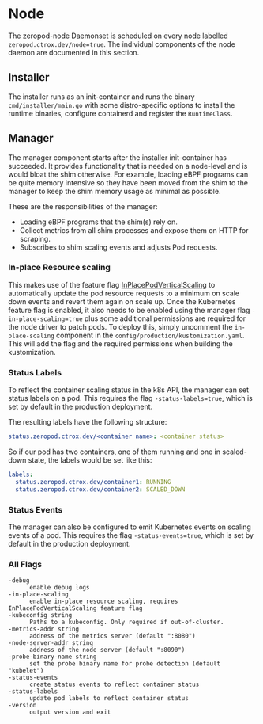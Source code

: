 # Node

The zeropod-node Daemonset is scheduled on every node labelled
`zeropod.ctrox.dev/node=true`. The individual components of the node daemon
are documented in this section.

## Installer

The installer runs as an init-container and runs the binary
`cmd/installer/main.go` with some distro-specific options to install the
runtime binaries, configure containerd and register the `RuntimeClass`.

## Manager

The manager component starts after the installer init-container has succeeded.
It provides functionality that is needed on a node-level and is would bloat
the shim otherwise. For example, loading eBPF programs can be quite memory
intensive so they have been moved from the shim to the manager to keep the
shim memory usage as minimal as possible.

These are the responsibilities of the manager:

- Loading eBPF programs that the shim(s) rely on.
- Collect metrics from all shim processes and expose them on HTTP for scraping.
- Subscribes to shim scaling events and adjusts Pod requests.

### In-place Resource scaling

This makes use of the feature flag
[InPlacePodVerticalScaling](https://github.com/kubernetes/enhancements/tree/master/keps/sig-node/1287-in-place-update-pod-resources)
to automatically update the pod resource requests to a minimum on scale down
events and revert them again on scale up. Once the Kubernetes feature flag is
enabled, it also needs to be enabled using the manager flag
`-in-place-scaling=true` plus some additional permissions are required for the
node driver to patch pods. To deploy this, simply uncomment the
`in-place-scaling` component in the `config/production/kustomization.yaml`.
This will add the flag and the required permissions when building the
kustomization.

### Status Labels

To reflect the container scaling status in the k8s API, the manager can set
status labels on a pod. This requires the flag `-status-labels=true`, which is
set by default in the production deployment.

The resulting labels have the following structure:

```yaml
status.zeropod.ctrox.dev/<container name>: <container status>
```

So if our pod has two containers, one of them running and one in scaled-down
state, the labels would be set like this:

```yaml
labels:
  status.zeropod.ctrox.dev/container1: RUNNING
  status.zeropod.ctrox.dev/container2: SCALED_DOWN
```

### Status Events

The manager can also be configured to emit Kubernetes events on scaling events
of a pod. This requires the flag `-status-events=true`, which is set by default
in the production deployment.

### All Flags

```
-debug
      enable debug logs
-in-place-scaling
      enable in-place resource scaling, requires InPlacePodVerticalScaling feature flag
-kubeconfig string
      Paths to a kubeconfig. Only required if out-of-cluster.
-metrics-addr string
      address of the metrics server (default ":8080")
-node-server-addr string
      address of the node server (default ":8090")
-probe-binary-name string
      set the probe binary name for probe detection (default "kubelet")
-status-events
      create status events to reflect container status
-status-labels
      update pod labels to reflect container status
-version
      output version and exit
```

